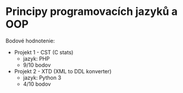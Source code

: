 # Principy programovacích jazyků a OOP

Bodové hodnotenie:

- Projekt 1 - CST (C stats)
    - jazyk: PHP
    - 9/10 bodov
- Projekt 2 - XTD (XML to DDL konverter)
    - jazyk: Python 3
    - 4/10 bodov

